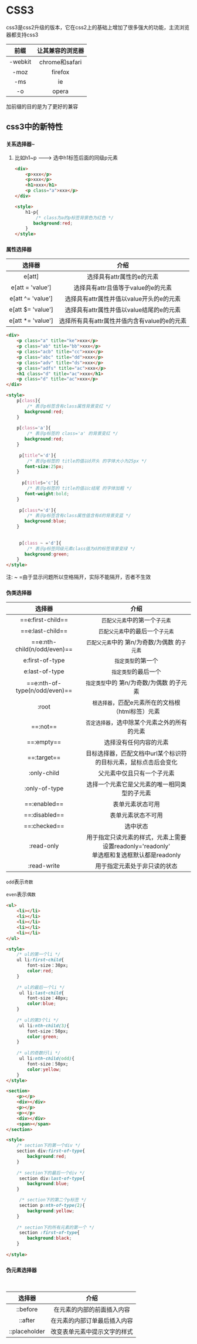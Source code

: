 # CSS3

css3是css2升级的版本，它在css2上的基础上增加了很多强大的功能，主流浏览器都支持css3

|  前缀   | 让其兼容的浏览器 |
| :-----: | :--------------: |
| -webkit |  chrome和safari  |
|  -moz   |     firefox      |
|   -ms   |        ie        |
|   -o    |      opera       |

加前缀的目的是为了更好的兼容



## css3中的新特性

### `关系选择器~`

1. 比如h1~p ---> 选中h1标签后面的同级p元素

   ```html
   <div>
       <p>xxx</p>
       <p>xxx</p>
       <h1>xxx</h1>
       <p class="a">xxx</p>
   </div>
   
   <style>
       h1~p{
           /* class为a的p标签背景色为红色 */
          background:red; 
       }
   </style>
   
   
   ```

   

### `属性选择器`



|       选择器       |                     介绍                     |
| :----------------: | :------------------------------------------: |
|       e[att]       |          选择具有attr属性的e的元素           |
|  e[att = 'value']  |      选择具有attr且值等于value的e的元素      |
| e[att ^=  'value'] |   选择具有attr属性并值以value开头的e的元素   |
| e[att $=  'value'] |   选择具有attr属性并值以value结尾的e的元素   |
| e[att *=  'value'] | 选择所有具有attr属性并值内含有value的e的元素 |



```html
<div>
    <p class="a" title="ke">xxx</p>
    <p class="ab" title="bb">xxx</p>
    <p class="acb" title="cc">xxx</p>
    <p class="abc" title="dd">xxx</p>
    <p class="adv" title="ds">xxx</p>
    <p class="adfs" title="ac">xxx</p>
    <h1 class="d" title="ac">xxx</h1>
    <p class="d" title="ac">xxx</p>
</div>

<style>
    p[class]{
        /* 表示p标签含有class属性背景变红 */
       background:red; 
    }
    
    p[class='a']{
        /* 表示p标签的 class='a' 的背景变红 */
       background:red; 
    }
    
     p[title^='d']{
        /* 表示p标签的 title的值以d开头 的字体大小为25px */
       font-size:25px; 
    }
    
      p[title$='c']{
        /* 表示p标签的 title的值以c结尾 的字体加粗 */
       font-weight:bold; 
    }
    
     p[class*='d']{
        /* 表示p标签含有class属性值含有d的背景变蓝 */
       background:blue; 
    }
    
    
     p[class ~ ='d']{
        /* 表示p标签同级元素class值为d的标签背景变绿 */
       background:green; 
    }
</style>


```



<font>注: ~ =由于显示问题所以空格隔开，实际不能隔开，否者不生效</font>

### `伪类选择器`



|            选择器             |                             介绍                             |
| :---------------------------: | :----------------------------------------------------------: |
|       ==e:first-child==       |                `匹配父元素`中的第一个`子元素`                |
|       ==e:last-child==        |               `匹配父元素`中的最后一个`子元素`               |
|  ==e:nth-child(n/odd/even)==  |     `匹配父元素`中的    第n/为奇数/为偶数    的`子元素`      |
|        e:first-of-type        |                      `指定类型`的第一个                      |
|        e:last-of-type         |                     `指定类型`的最后一个                     |
| ==e:nth-of-type(n/odd/even)== |       `指定类型`中的    第n/为奇数/为偶数    的子元素        |
|             :root             |      `根选择器`，匹配e元素所在的文档根（html标签）元素       |
|           ==:not==            |         `否定选择器`，选中除某个元素之外的所有的元素         |
|          ==:empty==           |                    选择没有任何内容的元素                    |
|          ==:target==          | 目标选择器，匹配文档中url某个标识符的目标元素，鼠标点击后会变化 |
|          :only-child          |                  父元素中仅且只有一个子元素                  |
|         :only-of-type         |         选择一个元素它是父元素的唯一相同类型的子元素         |
|         ==:enabled==          |                       表单元素状态可用                       |
|         ==:disabled==         |                      表单元素状态不可用                      |
|         ==:checked==          |                           选中状态                           |
|          :read-only           | 用于指定只读元素的样式，元素上需要设置readonly='readonly'<br />单选框和复选框默认都是readonly |
|          :read-write          |                 用于指定元素处于非只读的状态                 |

`odd`表示`奇数 `

`even`表示`偶数`





```html
<ul>
    <li></li>
    <li></li>
    <li></li>
    <li></li>
    <li></li>
</ul>

<style>
    /* ul的第一个li */
    ul li:first-child{
        font-size：30px;
        color:red;
    }
    
    /* ul的最后一个li */
     ul li:last-child{
        font-size：40px;
        color:blue;
    }
    
    /* ul的第3个li */
     ul li:nth-child(3){
        font-size：50px;
        color:green;
    }
    
    /* ul的奇数行li */
     ul li:nth-child(odd){
        font-size：50px;
        color:yellow;
    }
</style>
```

```html
<section>
    <p></p>
	<div></div>
    <p></p>
	<p></p>
    <div></div>
    <span></span>
</section>

<style>
    /* section下的第一个div */
    section div:first-of-type{
        background:red;
    }
    
    /* section下的最后一个div */
     section div:last-of-type{
        background:blue;
    }

     /* section下的第二个p标签 */
     section p:nth-of-type(2){
        background:yellow;
    }
    
    /* section下的所有元素的第一个 */
     section :first-of-type{
        background:black;
    }
    
</style>

```





### `伪元素选择器`

​	

|    选择器     |             介绍             |
| :-----------: | :--------------------------: |
|   ::before    |  在元素的内部的前面插入内容  |
|    ::after    | 在元素的内部订单最后插入内容 |
| ::placeholder | 改变表单元素中提示文字的样式 |

